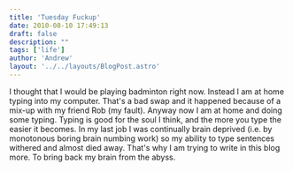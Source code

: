 ```yaml
---
title: 'Tuesday Fuckup'
date: 2010-08-10 17:49:13
draft: false
description: ""
tags: ['life']
author: 'Andrew'
layout: '../../layouts/BlogPost.astro'
---
```


I thought that I would be playing badminton right now. Instead I am at home typing into my computer. That's a bad swap and it happened because of a mix-up with my friend Rob (my fault). Anyway now I am at home and doing some typing. Typing is good for the soul I think, and the more you type the easier it becomes. In my last job I was continually brain deprived (i.e. by monotonous boring brain numbing work) so my ability to type sentences withered and almost died away. That's why I am trying to write in this blog more. To bring back my brain from the abyss.
